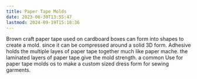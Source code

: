 ```yaml
---
title: Paper Tape Molds
date: 2023-06-30T13:55:47
lastmod: 2024-09-19T15:18:36
---
```


Brown craft paper tape used on cardboard boxes can form into shapes to create a mold. since it can be compressed around a solid 3D form. Adhesive holds the multiple layes of paper tape together much like paper mache. the laminated layers of paper tape give the mold strength. a common Use for paper tape molds os to make a custom sized dress form for sewing garments.
